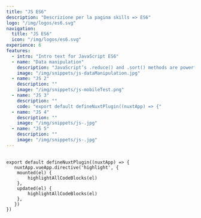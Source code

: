 ```yaml
---
title: "JS ES6"
description: "Descrizione per la pagina skills => ES6"
logo: "/img/logos/es6.svg"
navigation:
  title: "JS ES6"
  icon: "/img/logos/es6.svg"
experience: 6
features:
  - intro: "Intro text for JavaScript ES6"
  - name: "Data manipulation"
    description: "JavaScript’s .reduce() and .sort() methods are powerful for transforming and summarizing data from APIs. This example calculates the total salary of individuals over a certain age and sorts the data by salary for better insights. Such techniques are indispensable for building dashboards, reports, or analytics-driven applications."
    image: "/img/snippets/js-dataManipulation.jpg"
  - name: "JS 2"
    description: ""
    image: "/img/snippets/js-mobileTest.png"
  - name: "JS 3"
    description: ""
    code: "export default defineNuxtPlugin((nuxtApp) => {"
  - name: "JS 4"
    description: ""
    image: "/img/snippets/js-.jpg"
  - name: "JS 5"
    description: ""
    image: "/img/snippets/js-.jpg"
---
```

<pre v-highlight class="language-javascript">
  <code> 
export default defineNuxtPlugin((nuxtApp) => {
   nuxtApp.vueApp.directive('highlight', {
    mounted(el) {
        highlightAllCodeBlocks(el)
    },
    updated(el) {
        highlightAllCodeBlocks(el)
    },
   })
})
  </code>
</pre>